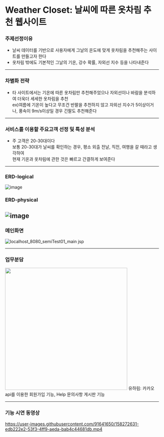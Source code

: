 # Weather Closet: 날씨에 따른 옷차림 추천 웹사이트
### 주제선정이유
- 날씨 데이터를 기반으로 사용자에게 그날의 온도에 맞게 옷차림을 추천해주는 사이트를 만들고자 한다
- 옷차림 밖에도 기본적인 그날의 기온, 강수 확률, 자외선 지수 등을 나타내준다  
--------------------
### 차별화 전략
- 타 사이트에서는 기온에 따른 옷차림만 추천해주었으나 자외선이나 바람을 분석하여 더욱더 세세한 옷차림을 추천  
ex)여름에 기온이 높다고 무조건 반팔을 추천하지 않고 자외선 지수가 5이상이거나, 풍속이 9m/s이상일 경우 긴팔도 추천해준다  
--------------------
### 서비스를 이용할 주요고객 선정 및 특성 분석
- 주 고객은 20-30대이다  
보통 20-30대가 날씨를 확인하는 경우, 평소 외출 전날, 직전, 여행을 갈 때라고 생각하여  
현재 기온과 옷차림에 관한 것은 빠르고 간결하게 보여준다
--------------------
### ERD-logical
![image](https://user-images.githubusercontent.com/91641650/156003906-7677de30-e6ff-4078-b1ec-d77bdcd5ab66.png)
### ERD-physical
![image](https://user-images.githubusercontent.com/91641650/156003968-b255f434-18d8-49c4-b877-9bd4ae341e9e.png)
--------------------
### 메인화면  
![localhost_8080_semiTest01_main jsp](https://user-images.githubusercontent.com/91641650/158274240-d940da6c-f46b-40ce-8ef9-45acaf0b7901.png)

--------------------
### 업무분담
<img src="https://user-images.githubusercontent.com/90843819/156920684-8ea477d1-f9a5-449b-b527-0a2f4110f5c2.png" width="400" height="400">
유하림: 카카오 api를 이용한 회원가입 기능, Help 문의사항 게시판 기능

--------------------
### 기능 시연 동영상

https://user-images.githubusercontent.com/91641650/158272631-edb222e2-53f3-4ff9-aeda-bab4c44681db.mp4


